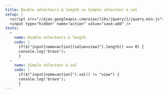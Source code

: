 ```yaml
---
title: Double sélecteurs & length vs Simple sélecteur & val
setup: |
  <script src="//ajax.googleapis.com/ajax/libs/jquery/1/jquery.min.js"></script>
  <input type="hidden" name="action" value="save-add" />
tests:
  -
    name: Double sélecteurs & length
    code: |
      if($("input[name=action][value=view]").length() === 0) {
      console.log('bravo');
      }
  -
    name: Simple sélecteur & val
    code: |
      if($("input[name=action]").val() != "view") {
      console.log('bravo');
      }
---
```


